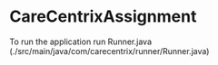 # CareCentrixAssignment
To run the application run Runner.java (./src/main/java/com/carecentrix/runner/Runner.java)
